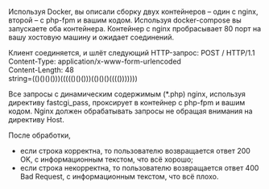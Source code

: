 Используя Docker, вы описали сборку двух контейнеров – один с nginx, второй – с
php-fpm и вашим кодом. Используя docker-compose вы запускаете оба контейнера.
Контейнер с nginx пробрасывает 80 порт на вашу хостовую машину и ожидает
соединений.

Клиент соединяется, и шлёт следующий HTTP-запрос:
POST / HTTP/1.1\
Content-Type: application/x-www-form-urlencoded\
Content-Length: 48\
string=(()()()()))((((()()()))(()()()(((()))))))

Все запросы с динамическим содержимым (*.php) nginx, используя директиву
fastcgi_pass, проксирует в контейнер с php-fpm и вашим кодом.
Nginx должен обрабатывать запросы не обращая внимания на директиву Host.

После обработки,
 - если строка корректна, то пользователю возвращается ответ 200 OK, с
информационным текстом, что всё хорошо; 
 - если строка некорректна, то пользователю возвращается ответ 400 Bad
Request, с информационным текстом, что всё плохо.

